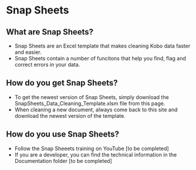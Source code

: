 # Snap Sheets
## What are Snap Sheets?
- Snap Sheets are an Excel template that makes cleaning Kobo data faster and easier.
- Snap Sheets contain a number of funcitons that help you find, flag and correct errors in your data.
## How do you get Snap Sheets?
- To get the newest version of Snap Sheets, simply download the SnapSheets_Data_Cleaning_Template.xlsm file from this page.
- When cleaning a new document, always come back to this site and download the newest version of the template.
## How do you use Snap Sheets?
- Follow the Snap Sheeets training on YouTube [to be completed]
- If you are a developer, you can find the technical information in the Documentation folder [to be completed]

